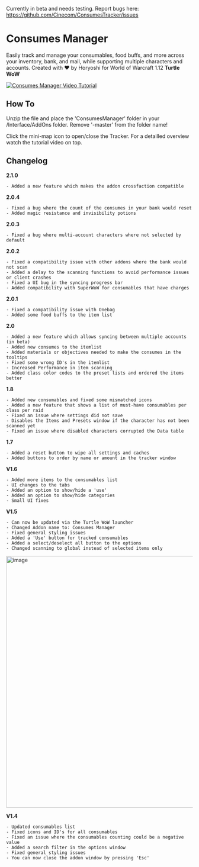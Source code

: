 Currently in beta and needs testing. Report bugs here: https://github.com/Cinecom/ConsumesTracker/issues

# Consumes Manager
Easily track and manage your consumables, food buffs, and more across your inventory, bank, and mail, while supporting multiple characters and accounts.
Created with ♥ by Horyoshi for World of Warcraft 1.12 **Turtle WoW**

[![Consumes Manager Video Tutorial](https://i.ibb.co/Dfkc7VK/Consumes-Manager-video.jpg)](https://www.youtube.com/watch?v=GMo-7vIHxl0)

## How To

Unzip the file and place the 'ConsumesManager' folder in your /Interface/AddOns folder. Remove '-master' from the folder name!

Click the mini-map icon to open/close the Tracker. For a detailled overview watch the tutorial video on top.

## Changelog
**2.1.0**
```
- Added a new feature which makes the addon crossfaction compatible
```

**2.0.4**
```
- Fixed a bug where the count of the consumes in your bank would reset
- Added magic resistance and invisibility potions
```

**2.0.3**
```
- Fixed a bug where multi-account characters where not selected by default
```

**2.0.2**
```
- Fixed a compatibility issue with other addons where the bank would not scan
- Added a delay to the scanning functions to avoid performance issues or client crashes
- Fixed a UI bug in the syncing progress bar
- Added compatibility with SuperWoW for consumables that have charges
```

**2.0.1**
```
- Fixed a compatibility issue with Onebag
- Added some food buffs to the item list
```

**2.0**
```
- Added a new feature which allows syncing between multiple accounts (in beta)
- Added new consumes to the itemlist
- Added materials or objectives needed to make the consumes in the tooltips
- Fixed some wrong ID's in the itemlist
- Increased Performance in item scanning
- Added class color codes to the preset lists and ordered the items better
```

**1.8**
```
- Added new consumables and fixed some mismatched icons
- Added a new feature that shows a list of must-have consumables per class per raid
- Fixed an issue where settings did not save
- Disables the Items and Presets window if the character has not been scanned yet
- Fixed an issue where disabled characters corrupted the Data table
```

**1.7**
```
- Added a reset button to wipe all settings and caches
- Added buttons to order by name or amount in the tracker window
```

**V1.6**
```
- Added more items to the consumables list
- UI changes to the tabs
- Added an option to show/hide a 'use'
- Added an option to show/hide categories
- Small UI fixes
```


**V1.5**
```
- Can now be updated via the Turtle WoW launcher
- Changed Addon name to: Consumes Manager
- Fixed general styling issues
- Added a 'Use' button for tracked consumables
- Added a select/deselect all button to the options
- Changed scanning to global instead of selected items only
```

<img width="680" alt="image" src="https://github.com/user-attachments/assets/07fbaeb2-fb67-463f-a743-a28db6d82adc">

**V1.4**
```
- Updated consumables list
- Fixed icons and ID's for all consumables
- Fixed an issue where the consumables counting could be a negative value
- Added a search filter in the options window
- Fixed general styling issues
- You can now close the addon window by pressing 'Esc'
```
